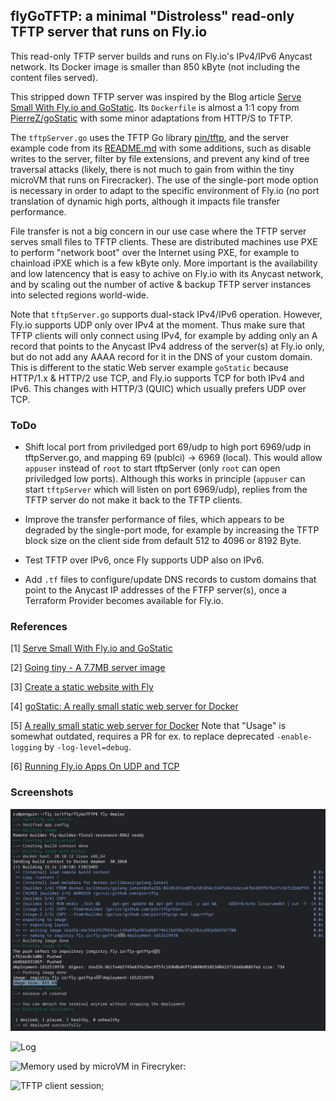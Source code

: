 ## flyGoTFTP: a minimal "Distroless" read-only TFTP server that runs on Fly.io

This read-only TFTP server builds and runs on Fly.io's IPv4/IPv6 Anycast network. Its Docker image is smaller than 850 kByte (not including the content files served).

This stripped down TFTP server was inspired by the Blog article [Serve Small With Fly.io and GoStatic](https://fly.io/blog/serve-small-with-fly-io-and-gostatic/).
Its `Dockerfile` is almost a 1:1 copy from [PierreZ/goStatic](https://github.com/PierreZ/goStatic/) with some minor adaptations from HTTP/S to TFTP.

The `tftpServer.go` uses the TFTP Go library [pin/tftp](https://github.com/pin/tftp), and the server example code from its [README.md](https://github.com/pin/tftp#tftp-server) with some additions, such as disable writes to the server, filter by file extensions, and prevent any kind of tree traversal attacks (likely, there is not much to gain from within the tiny microVM that runs on Firecracker). The use of the single-port mode option is necessary in order to adapt to the specific environment of Fly.io (no port translation of dynamic high ports, although it impacts file transfer performance.

File transfer is not a big concern in our use case where the TFTP server serves small files to TFTP clients. These are distributed machines use PXE to perform "network boot" over the Internet using PXE, for example to chainload iPXE which is a few kByte only.
More important is the availability and low latencency that is easy to achive on Fly.io with its Anycast network, and by scaling out the number of active & backup TFTP server instances into selected regions world-wide.


Note that `tftpServer.go` supports dual-stack IPv4/IPv6 operation. However, Fly.io supports UDP only over IPv4 at the moment.
Thus make sure that TFTP clients will only connect using IPv4, for example by adding only an A record that points to the Anycast IPv4 address of the server(s) at Fly.io only, but do not add any AAAA record for it in the DNS of your custom domain.
This is different to the static Web server example `goStatic` because HTTP/1.x & HTTP/2 use TCP, and Fly.io supports TCP for both IPv4 and IPv6. This changes with HTTP/3 (QUIC) which usually prefers UDP over TCP.


### ToDo

- Shift local port from priviledged port 69/udp to high port 6969/udp in tftpServer.go, and mapping 69 (publci) -> 6969 (local). This would allow `appuser` instead of `root` to start tftpServer (only `root` can open priviledged low ports).
Although this works in principle (`appuser` can start `tftpServer` which will listen on port 6969/udp), replies from the TFTP server do not make it back to the TFTP clients.
- Improve the transfer performance of files, which appears to be degraded by the single-port mode, for example by increasing the TFTP block size on the client side from default 512 to 4096 or 8192 Byte.

- Test TFTP over IPv6, once Fly supports UDP also on IPv6.
- Add `.tf` files to configure/update DNS records to custom domains that point to the Anycast IP addresses of the FTFP server(s), once a Terraform Provider becomes available for Fly.io.


### References
[1] [Serve Small With Fly.io and GoStatic](https://fly.io/blog/serve-small-with-fly-io-and-gostatic/)

[2] [Going tiny - A 7.7MB server image](https://community.fly.io/t/going-tiny-a-7-7mb-server-image/33)

[3] [Create a static website with Fly](https://github.com/fly-apps/hello-static)

[4] [goStatic: A really small static web server for Docker](https://github.com/firstderm/goStatic)

[5] [A really small static web server for Docker](https://hub.docker.com/r/pierrezemb/gostatic)
Note that "Usage" is somewhat outdated, requires a PR for ex. to replace deprecated `-enable-logging` by `-log-level=debug`. 

[6] [Running Fly.io Apps On UDP and TCP](https://fly.io/docs/app-guides/udp-and-tcp/)


### Screenshots

![$ fly deploy](screenshots/fly_deploy.png)

![Log ](fly_logs.png)

![Memory used by microVM in Firecryker:](fly_memoryMicroVM.png)

![TFTP client session;](tftp_client.png)


